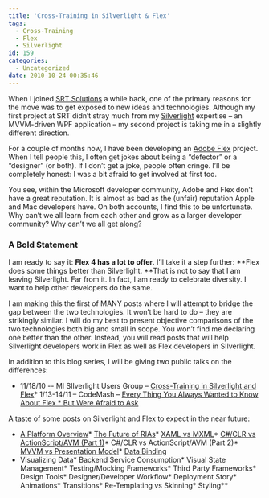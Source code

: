 ```yaml
---
title: 'Cross-Training in Silverlight & Flex'
tags:
  - Cross-Training
  - Flex
  - Silverlight
id: 159
categories:
  - Uncategorized
date: 2010-10-24 00:35:46
---
```


When I joined [SRT Solutions](http://www.srtsolutions.com/) a while back, one of the primary reasons for the move was to get exposed to new ideas and technologies. Although my first project at SRT didn’t stray much from my [Silverlight](http://www.silverlight.net/) expertise – an MVVM-driven WPF application – my second project is taking me in a slightly different direction.

For a couple of months now, I have been developing an [Adobe Flex](http://www.adobe.com/products/flex/) project. When I tell people this, I often get jokes about being a “defector” or a “designer” (or both). If I don’t get a joke, people often cringe. I’ll be completely honest: I was a bit afraid to get involved at first too.

You see, within the Microsoft developer community, Adobe and Flex don’t have a great reputation. It is almost as bad as the (unfair) reputation Apple and Mac developers have. On both accounts, I find this to be unfortunate. Why can’t we all learn from each other and grow as a larger developer community? Why can’t we all get along?

### A Bold Statement

I am ready to say it: **Flex 4 has a lot to offer**. I’ll take it a step further: **Flex does some things better than Silverlight. **That is not to say that I am leaving Silverlight. Far from it. In fact, I am ready to celebrate diversity. I want to help other developers do the same.

I am making this the first of MANY posts where I will attempt to bridge the gap between the two technologies. It won’t be hard to do – they are strikingly similar. I will do my best to present objective comparisons of the two technologies both big and small in scope. You won’t find me declaring one better than the other. Instead, you will read posts that will help Silverlight developers work in Flex as well as Flex developers in SIlverlight.

In addition to this blog series, I will be giving two public talks on the differences:

*   11/18/10 -- MI SIlverlight Users Group – [Cross-Training in Silverlight and Flex](http://communitymegaphone.com/ShowEvent.aspx?EventID=3428)*   1/13-14/11 – CodeMash – [Every Thing You Always Wanted to Know About Flex * But Were Afraid to Ask](http://codemash.org/Sessions#Every+Thing+You+Always+Wanted+to+Know+About+Flex+*+But+Were+Afraid+to+Ask)  

A taste of some posts on Silverlight and Flex to expect in the near future:

*   [A Platform Overview](http://houseofbilz.com/archives/2010/10/26/cross-training-in-silverlight-flex-platform-overview/)*   [The Future of RIAs](http://houseofbilz.com/archives/2010/10/30/cross-training-in-silverlight-flex-the-future-of-rias/)*   [XAML vs MXML](http://houseofbilz.com/archives/2010/11/08/cross-training-in-silverlight-and-flex-xaml-vs-mxml/)*   [C#/CLR vs ActionScript/AVM (Part 1)](http://houseofbilz.com/archives/2010/12/17/cross-training-in-silverlight-flex-cclr-vs-actionscript3avm-part-1/)*   C#/CLR vs ActionScript/AVM (Part 2)*   [MVVM vs Presentation Model](http://houseofbilz.com/archives/2010/12/29/cross-training-in-silverlight-flexmvvm-vs-presentation-model/)*   [Data Binding](http://houseofbilz.com/archives/2011/01/24/cross-training-in-silverlight-flexdata-binding/)
*   Visualizing Data*   Backend Service Consumption*   Visual State Management*   Testing/Mocking Frameworks*   Third Party Frameworks*   Design Tools*   Designer/Developer Workflow*   Deployment Story*   Animations*   Transitions*   Re-Templating vs Skinning*   Styling**